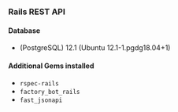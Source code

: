 ### Rails REST API

#### Database
  - (PostgreSQL) 12.1 (Ubuntu 12.1-1.pgdg18.04+1)

#### Additional Gems installed
  - `rspec-rails`
  - `factory_bot_rails`
  - `fast_jsonapi`
